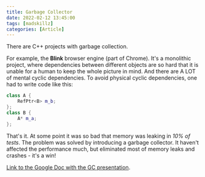 ```yaml
---
title: Garbage Collector
date: 2022-02-12 13:45:00
tags: [madskillz]
categories: [Article]
---
```


There are C++ projects with garbage collection.

For example, the **Blink** browser engine (part of Chrome). It's a monolithic project, where dependencies between
different objects are so hard that it is unable for a human to keep the whole picture in mind.
And there are A LOT of mental cyclic dependencies. To avoid physical cyclic dependencies, one had to write code
like this:
```c++
class A {
    RefPtr<B> m_b;
};
class B {
    A* m_a;
};
```

That's it. At some point it was so bad that memory was leaking in *10% of tests*. The problem was solved by introducing
a garbage collector. It haven't affected the performance much, but eliminated most of memory leaks and crashes - it's a win!

[Link to the Google Doc with the GC presentation](https://docs.google.com/presentation/d/1YtfurcyKFS0hxPOnC3U6JJroM8aRP49Yf0QWznZ9jrk/edit).
